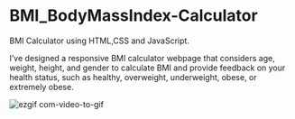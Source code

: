 # BMI_BodyMassIndex-Calculator
BMI Calculator using HTML,CSS and JavaScript.

I’ve designed a responsive BMI calculator webpage that considers age, weight, height, and gender to calculate BMI and provide feedback on your health status, such as healthy, overweight, underweight, obese, or extremely obese.

![ezgif com-video-to-gif](https://github.com/RachanaSonu/BMI_BodyMassIndex-Calculator/assets/37769405/2ce17932-afab-4c87-b654-fa14c282758a)
